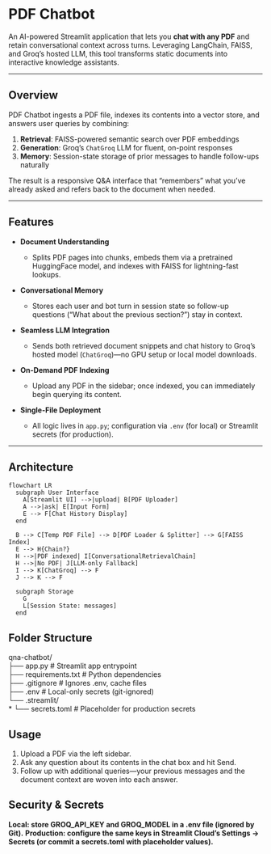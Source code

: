 # PDF Chatbot

An AI-powered Streamlit application that lets you **chat with any PDF** and retain conversational context across turns. Leveraging LangChain, FAISS, and Groq’s hosted LLM, this tool transforms static documents into interactive knowledge assistants.

---

## Overview

PDF Chatbot ingests a PDF file, indexes its contents into a vector store, and answers user queries by combining:

1. **Retrieval**: FAISS-powered semantic search over PDF embeddings  
2. **Generation**: Groq’s `ChatGroq` LLM for fluent, on-point responses  
3. **Memory**: Session-state storage of prior messages to handle follow-ups naturally  

The result is a responsive Q&A interface that “remembers” what you’ve already asked and refers back to the document when needed.

---

## Features

- **Document Understanding**  
  - Splits PDF pages into chunks, embeds them via a pretrained HuggingFace model, and indexes with FAISS for lightning-fast lookups.

- **Conversational Memory**  
  - Stores each user and bot turn in session state so follow-up questions (“What about the previous section?”) stay in context.

- **Seamless LLM Integration**  
  - Sends both retrieved document snippets and chat history to Groq’s hosted model (`ChatGroq`)—no GPU setup or local model downloads.

- **On-Demand PDF Indexing**  
  - Upload any PDF in the sidebar; once indexed, you can immediately begin querying its content.

- **Single-File Deployment**  
  - All logic lives in `app.py`; configuration via `.env` (for local) or Streamlit secrets (for production).

---

## Architecture

```mermaid
flowchart LR
  subgraph User Interface
    A[Streamlit UI] -->|upload| B[PDF Uploader]
    A -->|ask| E[Input Form]
    E --> F[Chat History Display]
  end

  B --> C[Temp PDF File] --> D[PDF Loader & Splitter] --> G[FAISS Index]
  E --> H{Chain?}
  H -->|PDF indexed| I[ConversationalRetrievalChain]
  H -->|No PDF| J[LLM-only Fallback]
  I --> K[ChatGroq] --> F
  J --> K --> F

  subgraph Storage
    G
    L[Session State: messages]
  end
```

## Folder Structure
qna-chatbot/<br>
├── app.py                   # Streamlit app entrypoint<br>
├── requirements.txt         # Python dependencies<br>
├── .gitignore               # Ignores .env, cache files<br>
├── .env                     # Local-only secrets (git-ignored)<br>
└── .streamlit/<br>
    *  └── secrets.toml         # Placeholder for production secrets<br>

## Usage
1. Upload a PDF via the left sidebar.
2. Ask any question about its contents in the chat box and hit Send.
3. Follow up with additional queries—your previous messages and the document context are woven into each answer.

## Security & Secrets
**Local: store GROQ_API_KEY and GROQ_MODEL in a .env file (ignored by Git).**
**Production: configure the same keys in Streamlit Cloud’s Settings → Secrets (or commit a secrets.toml with placeholder values).**
